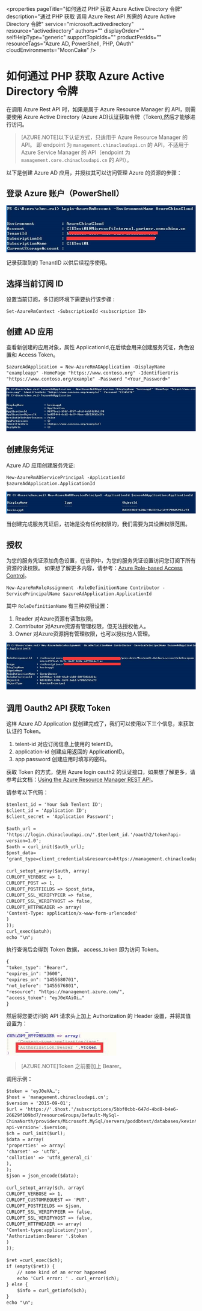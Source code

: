 <properties 
	pageTitle="如何通过 PHP 获取 Azure Active Directory 令牌" 
	description="通过 PHP 获取 调用 Azure Rest API 所需的 Azure Active Directory 令牌" 
	service="microsoft.activedirectory"
	resource="activedirectory"
	authors=""
	displayOrder=""
	selfHelpType="generic"
    supportTopicIds=""
    productPesIds=""
    resourceTags="Azure AD, PowerShell, PHP, OAuth"​
    cloudEnvironments="MoonCake" 
/>
<tags 
	ms.service="active-directory-aog"
	ms.date="" 
	wacn.date="1/12/2016"
/>
# 如何通过 PHP 获取 Azure Active Directory 令牌

在调用 Azure Rest API 时，如果是属于 Azure Resource Manager 的 API，则需要使用 Azure Active Directory (Azure AD)认证获取令牌（Token),然后才能够进行访问。
                                                                                      
>[AZURE.NOTE]以下认证方式，只适用于 Azure Resource Manager 的 API。 即 endpoint 为 `management.chinacloudapi.cn` 的 API，不适用于 Azure Service Manager 的 API（endpoint 为 `management.core.chinacloudapi.cn` 的 API）。

以下是创建 Azure AD 应用，并授权其可以访问管理 Azure 的资源的步骤：

## 登录 Azure 账户（PowerShell）

![login](./media/aog-active-directory-howto-get-arm-token-by-php/login.jpg)

记录获取到的 TenantID 以供后续程序使用。
 
## 选择当前订阅 ID

设置当前订阅，多订阅环境下需要执行该步骤 :

	Set-AzureRmContext -SubscriptionId <subscription ID>
 
## 创建 AD 应用

查看新创建的应用对象，属性 ApplicationId,在后续会用来创建服务凭证，角色设置和 Access Token。

	$azureAdApplication = New-AzureRmADApplication -DisplayName "exampleapp" -HomePage "https://www.contoso.org" -IdentifierUris "https://www.contoso.org/example" -Password "<Your_Password>"

![new-azurermadapplication](./media/aog-active-directory-howto-get-arm-token-by-php/new-azurermadapplication.jpg)

## 创建服务凭证

Azure AD 应用创建服务凭证:

	New-AzureRmADServicePrincipal -ApplicationId $azureAdApplication.ApplicationId

![new-azurermadserviceprincipal.jpg](./media/aog-active-directory-howto-get-arm-token-by-php/new-azurermadserviceprincipal.jpg)

当创建完成服务凭证后，初始是没有任何权限的，我们需要为其设置权限范围。
 
## 授权

为您的服务凭证添加角色设置，在该例中，为您的服务凭证设置访问您订阅下所有资源的读权限。 如果想了解更多内容，请参考：[Azure Role-based Access Control](https://azure.microsoft.com/en-us/documentation/articles/role-based-access-control-what-is/)。

	New-AzureRmRoleAssignment -RoleDefinitionName Contributor -ServicePrincipalName $azureAdApplication.ApplicationId

其中 `RoleDefinitionName` 有三种权限设置：

1. Reader      对Azure资源有读取权限。
2. Contributor 对Azure资源有管理权限，但无法授权他人。
3. Owner       对Azure资源拥有管理权限，也可以授权他人管理。

![new-azurermroleassignment](./media/aog-active-directory-howto-get-arm-token-by-php/new-azurermroleassignment.jpg)

## 调用 Oauth2 API 获取 Token

这样 Azure AD Application 就创建完成了，我们可以使用以下三个信息，来获取认证的 Token。

1. telent-id      对应订阅信息上使用的 telentID。
2. application-id 创建应用返回的 ApplicationID。
3. app password   创建应用时填写的密码。

获取 Token 的方式，使用 Azure login oauth2 的认证接口，如果想了解更多，请参考此文档：[Using the Azure Resource Manager REST API](https://blogs.msdn.microsoft.com/cloud_solution_architect/2016/02/20/using-the-azure-resource-manager-rest-api/)。

请参考以下代码：

	$tenlent_id = 'Your Sub Tenlent ID';
	$client_id = 'Application ID';
	$client_secret = 'Application Password';
	 
	$auth_url = 'https://login.chinacloudapi.cn/'.$tenlent_id.'/oauth2/token?api-version=1.0';
	$auth = curl_init($auth_url);
	$post_data= 'grant_type=client_credentials&resource=https://management.chinacloudapi.cn/&client_id='.$client_id.'&client_secret='.urlencode($client_secret);
	 
	curl_setopt_array($auth, array(
	CURLOPT_VERBOSE => 1,
	CURLOPT_POST => 1,
	CURLOPT_POSTFIELDS => $post_data,
	CURLOPT_SSL_VERIFYPEER => false,
	CURLOPT_SSL_VERIFYHOST => false,
	CURLOPT_HTTPHEADER => array(
	'Content-Type: application/x-www-form-urlencoded'
	)
	));
	curl_exec($atuh);
	echo "\n";
 
执行查询后会得到 Token 数据， access_token 即为访问 Token。

	{
	"token_type": "Bearer",
	"expires_in": "3600",
	"expires_on": "1455680701",
	"not_before": "1455676801",
	"resource": "https://management.azure.com/",
	"access_token": "eyJ0eXAiOi…"
	}
 
然后将您要访问的 API 请求头上加上 Authorization 的 Header 设置，并将其值设置为：
 
![token](./media/aog-active-directory-howto-get-arm-token-by-php/token.jpg)

>[AZURE.NOTE]Token 之前要加上 Bearer。
 
调用示例：

	$token = 'eyJ0eXA…';
	$host = 'management.chinacloudapi.cn';
	$version = '2015-09-01';
	$url = 'https://'.$host.'/subscriptions/5bbf0cbb-647d-4bd8-b4e6-26629f109bd7/resourceGroups/Default-MySql-ChinaNorth/providers/Microsoft.MySql/servers/poddbtest/databases/kevintest?api-version='.$version;
	$ch = curl_init($url);
	$data = array(
	'properties' => array(
	'charset' => 'utf8',
	'collation' => 'utf8_general_ci'
	),
	);
	$json = json_encode($data);
	 
	curl_setopt_array($ch, array(
	CURLOPT_VERBOSE => 1,
	CURLOPT_CUSTOMREQUEST => 'PUT',
	CURLOPT_POSTFIELDS => $json,
	CURLOPT_SSL_VERIFYPEER => false,
	CURLOPT_SSL_VERIFYHOST => false,
	CURLOPT_HTTPHEADER => array(
	'Content-type:application/json',
	'Authorization:Bearer '.$token
	)
	));
	 
	$ret =curl_exec($ch);
	if (empty($ret)) {
	    // some kind of an error happened
	    echo 'Curl error: ' . curl_error($ch);
	} else {
	    $info = curl_getinfo($ch);
	}
	echo "\n";